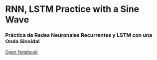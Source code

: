 # RNN, LSTM Practice with a Sine Wave

### Práctica de Redes Neuronales Recurrentes y LSTM con una Onda Sinoidal

[Open Notebook](https://github.com/jabrahamdev/rnn-lstm-sine-wave/blob/main/01_RNN_Sine.ipynb)
